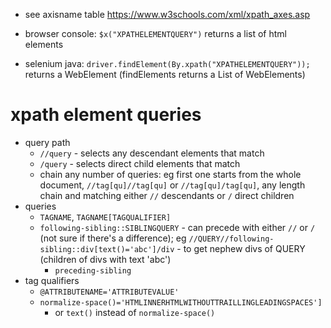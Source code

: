 * see axisname table https://www.w3schools.com/xml/xpath_axes.asp

 
* browser console: `$x("XPATHELEMENTQUERY")` returns a list of html elements
* selenium java: `driver.findElement(By.xpath("XPATHELEMENTQUERY"));` returns a WebElement (findElements returns a List of WebElements)

# xpath element queries
* query path
  * `//query` - selects any descendant elements that match
  * `/query` - selects direct child elements that match
  * chain any number of queries: eg first one starts from the whole document, `//tag[qu]//tag[qu]` or `//tag[qu]/tag[qu]`, any length chain and matching either `//` descendants or `/` direct children
* queries
  * `TAGNAME`, `TAGNAME[TAGQUALIFIER]`
  * `following-sibling::SIBLINGQUERY` - can precede with either `//` or `/` (not sure if there's a difference); eg `//QUERY//following-sibling::div[text()='abc']/div` - to get nephew divs of QUERY (children of divs with text 'abc')
    * `preceding-sibling`
* tag qualifiers
  * `@ATTRIBUTENAME='ATTRIBUTEVALUE'`
  * `normalize-space()='HTMLINNERHTMLWITHOUTTRAILLINGLEADINGSPACES']`
    * or `text()` instead of `normalize-space()`
